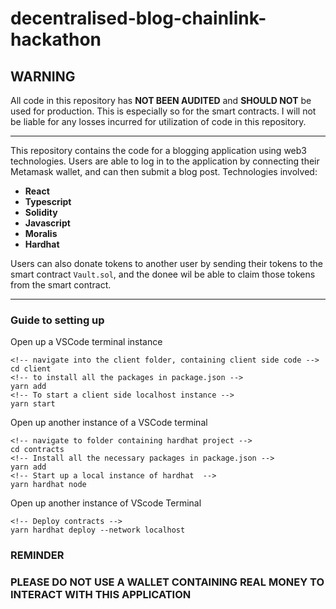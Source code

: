 # decentralised-blog-chainlink-hackathon

## **WARNING**
All code in this repository has **NOT BEEN AUDITED** and **SHOULD NOT** be used for production.
This is especially so for the smart contracts.
I will not be liable for any losses incurred for utilization of code in this repository.


<hr/>

This repository contains the code for a blogging application using web3 technologies. 
Users are able to log in to the application by connecting their Metamask wallet, and can then submit a blog post.
Technologies involved:

- **React**
- **Typescript**
- **Solidity**
- **Javascript**
- **Moralis**
- **Hardhat**


Users can also donate tokens to another user by sending their tokens to the smart contract `Vault.sol`, and the donee wil be able to claim those tokens from the smart contract.

<hr/>

### Guide to setting up

Open up a VSCode terminal instance

````
<!-- navigate into the client folder, containing client side code -->
cd client
<!-- to install all the packages in package.json -->
yarn add
<!-- To start a client side localhost instance -->
yarn start
````
Open up another instance of a VSCode terminal 

```
<!-- navigate to folder containing hardhat project -->
cd contracts
<!-- Install all the necessary packages in package.json -->
yarn add 
<!-- Start up a local instance of hardhat  -->
yarn hardhat node
```
Open up another instance of VScode Terminal
```
<!-- Deploy contracts -->
yarn hardhat deploy --network localhost
````

### **REMINDER**
### **PLEASE DO NOT USE A WALLET CONTAINING REAL MONEY TO INTERACT WITH THIS APPLICATION**

